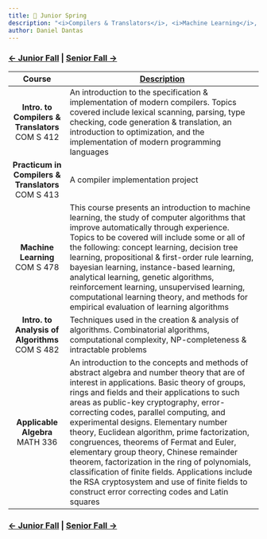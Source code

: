 ```yaml
---
title: 🐻 Junior Spring 
description: "<i>Compilers & Translators</i>, <i>Machine Learning</i>, <i>Analysis of Algorithms</i>, and <i>Applicable Algebra</i>"
author: Daniel Dantas
---
```


### [← Junior Fall](https://dantasfiles.com/2000/08/24/cornell-junior-fall.html) | [Senior Fall →](https://dantasfiles.com/2001/08/30/cornell-senior-fall.html)

| Course | [Description](https://ecommons.cornell.edu/items/ca4d2314-7dfe-4832-8627-c179c013a19e) |
| :---: | --- |
| **Intro. to Compilers & Translators** <br> COM S 412 | An introduction to the specification & implementation of modern compilers. Topics covered include lexical scanning, parsing, type checking, code generation & translation, an introduction to optimization, and the implementation of modern programming languages |
| **Practicum in Compilers & Translators** <br> COM S 413 | A compiler implementation project |
| **Machine Learning** <br> COM S 478 | This course presents an introduction to machine learning, the study of computer algorithms that improve automatically through experience. Topics to be covered will include some or all of the following: concept learning, decision tree learning, propositional & first-order rule learning, bayesian learning, instance-based learning, analytical learning, genetic algorithms, reinforcement learning, unsupervised learning, computational learning theory, and methods for empirical evaluation of learning algorithms |
| **Intro. to Analysis of Algorithms** <br> COM S 482 | Techniques used in the creation & analysis of algorithms. Combinatorial algorithms, computational complexity, NP-completeness & intractable problems |
| **Applicable Algebra** <br> MATH 336 | An introduction to the concepts and methods of abstract algebra and number theory that are of interest in applications. Basic theory of groups, rings and fields and their applications to such areas as public-key cryptography, error-correcting codes, parallel computing, and experimental designs. Elementary number theory, Euclidean algorithm, prime factorization, congruences, theorems of Fermat and Euler, elementary group theory, Chinese remainder theorem, factorization in the ring of polynomials, classification of finite fields. Applications include the RSA cryptosystem and use of finite fields to construct error correcting codes and Latin squares |

### [← Junior Fall](https://dantasfiles.com/2000/08/24/cornell-junior-fall.html) | [Senior Fall →](https://dantasfiles.com/2001/08/30/cornell-senior-fall.html)
